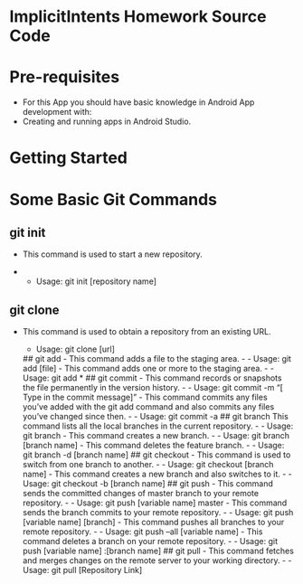 # ImplicitIntents Homework Source Code

# Pre-requisites
- For this App you should have basic knowledge in Android App development with:
- Creating and running apps in Android Studio.

# Getting Started

# Some Basic Git Commands
## git init
* This command is used to start a new repository.
 - - Usage: git init [repository name]
## git clone
<ul>
 <li>This command is used to obtain a repository from an existing URL.</li>
 <ul>
  <li>Usage: git clone [url]</li> 
 </ul>
## git add
- This command adds a file to the staging area.
- - Usage: git add [file] 
- This command adds one or more to the staging area.
- - Usage: git add *  
## git commit
- This command records or snapshots the file permanently in the version history.
- - Usage: git commit -m “[ Type in the commit message]” 
- This command commits any files you’ve added with the git add command and also commits any files you’ve changed since then.
- - Usage: git commit -a  
## git branch
This command lists all the local branches in the current repository.
- - Usage: git branch 
- This command creates a new branch.
- - Usage: git branch [branch name]  
- This command deletes the feature branch.
- - Usage: git branch -d [branch name]  
## git checkout
- This command is used to switch from one branch to another.
- - Usage: git checkout [branch name]  
- This command creates a new branch and also switches to it.
- - Usage: git checkout -b [branch name]  
## git push
- This command sends the committed changes of master branch to your remote repository.
- - Usage: git push [variable name] master  
- This command sends the branch commits to your remote repository.
- - Usage: git push [variable name] [branch]  
- This command pushes all branches to your remote repository.
- - Usage: git push –all [variable name]  
- This command deletes a branch on your remote repository.
- - Usage: git push [variable name] :[branch name]  
## git pull
- This command fetches and merges changes on the remote server to your working directory.
- - Usage: git pull [Repository Link]  


























